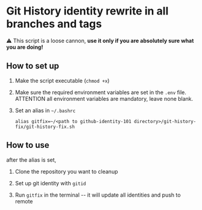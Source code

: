 # Git History identity rewrite in all branches and tags

:warning: This script is a loose cannon, **use it only if you are absolutely sure what you are doing!**

## How to set up

1. Make the script executable (`chmod +x`)

1. Make sure the required environment variables are set in the `.env` file. ATTENTION all environment variables are mandatory, leave none blank.

1. Set an alias in `~/.bashrc`    
    ```
    alias gitfix=~/<path to github-identity-101 directory>/git-history-fix/git-history-fix.sh
    ```

## How to use

after the alias is set,

1. Clone the repository you want to cleanup

1. Set up git identity with `gitid`

1. Run `gitfix` in the terminal -- it will update all identities and push to remote

